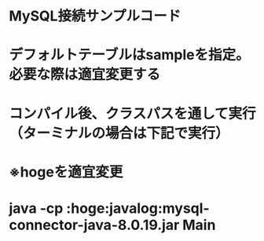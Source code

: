 # MySQL接続サンプルコード
# デフォルトテーブルはsampleを指定。必要な際は適宜変更する
# コンパイル後、クラスパスを通して実行（ターミナルの場合は下記で実行）
#  ※hogeを適宜変更
# java -cp :hoge:javalog:mysql-connector-java-8.0.19.jar Main
